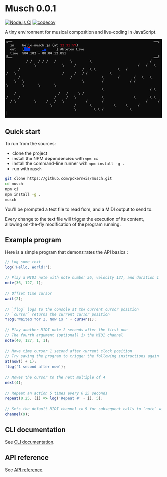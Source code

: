 # Musch 0.0.1

[![Node.js CI](https://github.com/pckerneis/musch/actions/workflows/node.js.yml/badge.svg)](https://github.com/pckerneis/musch/actions/workflows/node.js.yml)
[![codecov](https://codecov.io/gh/pckerneis/musch/graph/badge.svg?token=U4AH1GFZUZ)](https://codecov.io/gh/pckerneis/musch)

A tiny environment for musical composition and live-coding in JavaScript.

![Screenshot](hello-musch.gif)

## Quick start

To run from the sources:

- clone the project
- install the NPM dependencies with `npm ci`
- install the command-line runner with `npm install -g .`
- run with `musch`

```bash
git clone https://github.com/pckerneis/musch.git
cd musch
npm ci
npm install -g .
musch
```

You'll be prompted a text file to read from, and a MIDI output to send to.

Every change to the text file will trigger the execution of its content,
allowing on-the-fly modification of the program running.

## Example program

Here is a simple program that demonstrates the API basics :

```javascript
// Log some text
log('Hello, World!');

// Play a MIDI note with note number 36, velocity 127, and duration 1
note(36, 127, 1);

// Offset time cursor
wait(2);

// `flog` logs to the console at the current cursor position
// `cursor` returns the current cursor position
flog('Waited for 2. Now is ' + cursor());

// Play another MIDI note 2 seconds after the first one
// The fourth argument (optional) is the MIDI channel
note(40, 127, 1, 1);

// Move time cursor 1 second after current clock position
// Try saving the program to trigger the following instructions again
at(now() + 1);
flog('1 second after now');

// Moves the cursor to the next multiple of 4
next(4);

// Repeat an action 5 times every 0.25 seconds
repeat(0.25, (i) => log('Repeat #' + i), 5);

// Sets the default MIDI channel to 9 for subsequent calls to `note` without a channel argument
channel(9);
```

## CLI documentation

See [CLI documentation](cli.md).

## API reference

See [API reference](api-reference.md).
